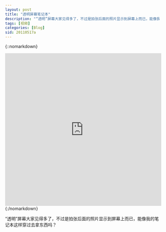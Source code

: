```yaml
---
layout: post
title: "透明屏幕笔记本"
description: "“透明”屏幕大家见得多了，不过是拍张后面的照片显示到屏幕上而已，能像我的笔记本这样穿过去拿东西吗？"
tags: [视频]
categories: [Blog]
sid: 20110517a
---
```


{::nomarkdown}
<iframe height=498 width=510 src='http://player.youku.com/embed/XMjY3Nzg5MzAw' frameborder=0 'allowfullscreen'></iframe>
{:/nomarkdown}

“透明”屏幕大家见得多了，不过是拍张后面的照片显示到屏幕上而已，能像我的笔记本这样穿过去拿东西吗？